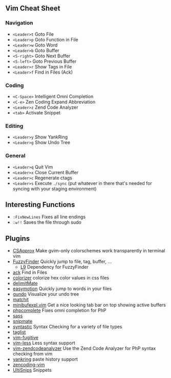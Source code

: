 ## Vim Cheat Sheet

### Navigation

* ```<Leader>t``` Goto File
* ```<Leader>p``` Goto Function in File
* ```<Leader>w``` Goto Word
* ```<Leader>b``` Goto Buffer
* ```<S-right>``` Goto Next Buffer
* ```<S-left>``` Goto Previous Buffer
* ```<Leader>r``` Show Tags in File
* ```<Leader>f``` Find in Files (Ack)

### Coding
* ```<C-Space>``` Intelligent Omni Completion
* ```<C-e>``` Zen Coding Expand Abbreviation
* ```<Leader>z``` Zend Code Analyzer
* ```<tab>``` Activate Snippet

### Editing
* ```<Leader>y``` Show YankRing
* ```<Leader>g``` Show Undo Tree

### General
* ```<Leader>q``` Quit Vim
* ```<Leader>x``` Close Current Buffer
* ```<Leader>c``` Regenerate ctags
* ```<Leader>s``` Execute ```./sync``` (put whatever in there that's needed for syncing with your staging environment)

## Interesting Functions
* ```:FixNewLines``` Fixes all line endings
* ```:w!!``` Saves the file through sudo

## Plugins
* [CSApprox](https://github.com/godlygeek/csapprox) Make gvim-only colorschemes work transparently in terminal vim
* [FuzzyFinder](https://github.com/vim-scripts/FuzzyFinder.git) Quickly jump to file, tag, buffer, ...
	* [L9](https://github.com/vim-scripts/L9.git) Dependency for FuzzyFinder
* [ack](https://github.com/mileszs/ack.vim.git) Find in Files
* [colorizer](https://github.com/lilydjwg/colorizer) colorize hex color values in css files
* [delimitMate]()
* [easymotion](https://github.com/Lokaltog/vim-easymotion.git) Quickly jump to words in your files
* [gundo](https://github.com/sjl/gundo.vim.git) Visualize your undo tree
* [matchit]()
* [minibufexpl.vim](https://github.com/fholgado/minibufexpl.vim.git) Get a nice looking tab bar on top showing active buffers
* [phpcomplete](https://github.com/shawncplus/phpcomplete.vim.git) Fixes omni completion for PhP
* [sass]()
* [snipmate](https://github.com/msanders/snipmate.vim.git)
* [syntastic](git@github.com:folke/syntastic.git) Syntax Checking for a variety of file types
* [taglist]()
* [vim-fugitive](https://github.com/tpope/vim-fugitive.git)
* [vim-less](https://github.com/groenewege/vim-less.git) Less syntax support
* [vim-zendcodeanalyzer](git@github.com:folke/vim-zendcodeanalyzer.git) Use the Zend Code Analyzer for PhP syntax checking from vim
* [yankring](https://github.com/chrismetcalf/vim-yankring.git) paste history support
* [zencoding-vim]()
* [UltiSnips](https://github.com/rygwdn/ultisnips) Snippets







